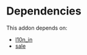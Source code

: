 # Dependencies

This addon depends on:

- [l10n_in](https://github.com/bringout/oca-ocb-l10n_asia-pacific/tree/86f7908fd0ba29862981c528aa33787682678ca3/odoo-bringout-oca-ocb-l10n_in)
- [sale](https://github.com/bringout/oca-ocb-sale/tree/5d9b47ce90463a1c61e6fb80db86d42fb811e501/odoo-bringout-oca-ocb-sale)
